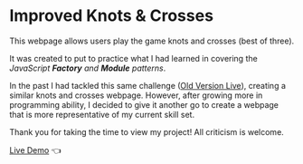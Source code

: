 # Improved Knots & Crosses

This webpage allows users play the game knots and crosses (best of three).

It was created to put to practice what I had learned in covering the *JavaScript **Factory** and **Module** patterns*.

In the past I had tackled this same challenge ([Old Version Live](https://elliot-akande.github.io/improved-knots-and-crosses/)), creating a similar knots and crosses webpage. However, after growing more in programming ability, I decided to give it another go to create a webpage that is more representative of my current skill set.

Thank you for taking the time to view my project! 
All criticism is welcome.

[Live Demo](https://elliot-akande.github.io/improved-knots-and-crosses/) :point_left:
  
